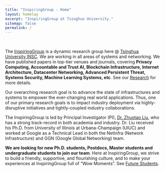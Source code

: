 ```yaml
---
title: "InspiringGroup - Home"
layout: homelay
excerpt: "InspiringGroup at Tsinghua University."
sitemap: false
permalink: /
---
```


<br />

<div class="homewords">

The [InspiringGroup](.) is a dynamic research group here @ [Tsinghua University INSC](https://www.insc.tsinghua.edu.cn/info/1181/1432.htm). We are working in all areas of systems and networking. We have published papers in top-tier venues and journals, covering **Privacy Computing, Accountable and Trust AI, Blockchain Infrastructure, Internet Architecture, Datacenter Networking, Advanced Persistent Threat, Systems Security, Machine Learning Systems, etc**. See our [Research](./research) for more details.  

Our overarching research goal is to advance the state of infrastructures and systems to empower the ever-changing real world applications. Thus, one of our primary research goals is to impact industry deployment via highly-disruptive initiatives and tightly-coupled industry collaborations. 

The InspiringGroup is led by Principal Investigator (PI), [Dr. Zhuotao Liu](./team), who has a strong track-record in both academia and industry. Dr. Liu received his Ph.D. from University of Illinois at Urbana-Champaign (UIUC) and worked at Google as a Technical Lead in both the NetInfra (Network Infrastructure) and GGN (Google Global Networking) team.  

<span class="">**We are looking for new Ph.D. students, Postdocs, Master students and undergraduate students to join our team**</span>. Here at InspiringGroup, we strive to build a friendly, supportive, and flourishing culture, and to make your experiences at InspiringGroup full of “Wow Moments”. See [Future Students](./joinus). 

</div>
